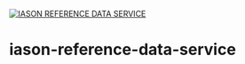 [![IASON REFERENCE DATA SERVICE](https://circleci.com/gh/iasonenrollment/iason-reference-data-service.svg?style=svg)](https://app.circleci.com/pipelines/github/iasonenrollment/iason-reference-data-service)
# iason-reference-data-service
